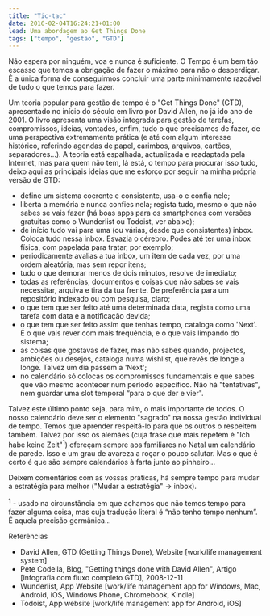 ```yaml
---
title: "Tic-tac"
date: 2016-02-04T16:24:21+01:00
lead: Uma abordagem ao Get Things Done
tags: ["tempo", "gestão", "GTD"]
---
```

Não espera por ninguém, voa e nunca é suficiente. O Tempo é um bem tão escasso que temos a obrigação de fazer o máximo para não o desperdiçar. É a única forma de conseguirmos concluir uma parte minimamente razoável de tudo o que temos para fazer.

Um teoria popular para gestão de tempo é o "Get Things Done" (GTD), apresentado no início do século em livro por David Allen, no já ido ano de 2001. O livro apresenta uma visão integrada para gestão de tarefas, compromissos, ideias, vontades, enfim, tudo o que precisamos de fazer, de uma perspectiva extremamente prática (e até com algum interesse histórico, referindo agendas de papel, carimbos, arquivos, cartões, separadores…). A teoria está espalhada, actualizada e readaptada pela Internet, mas para quem não tem, lá está, o tempo para procurar isso tudo, deixo aqui as principais ideias que me esforço por seguir na minha própria versão de GTD: 

* define um sistema coerente e consistente,  usa-o e confia nele;
* liberta a memória e nunca confies nela; regista tudo, mesmo o que não sabes se vais fazer (há boas apps para os smartphones com versões gratuitas como o Wunderlist ou Todoist, ver abaixo);
* de início tudo vai para uma (ou várias, desde que consistentes) inbox. Coloca tudo nessa inbox. Esvazia o cérebro. Podes até ter uma inbox física, com papelada para tratar, por exemplo;
* periodicamente avalias a tua inbox, um item de cada vez, por uma ordem aleatória, mas sem repor itens;
* tudo o que demorar menos de dois minutos, resolve de imediato;
* todas as referências, documentos e coisas que não sabes se vais necessitar, arquiva e tira da tua frente. De preferência para um repositório indexado ou com pesquisa, claro;
* o que tem que ser feito até uma determinada data, regista como uma tarefa com data e a notificação devida;
* o que tem que ser feito assim que tenhas tempo, cataloga como 'Next'. É o que vais rever com mais frequência, e o que vais limpando do sistema;
* as coisas que gostavas de fazer, mas não sabes quando, projectos, ambições ou desejos, cataloga numa wishlist, que revês de longe a longe. Talvez um dia passem a 'Next';
* no calendário só colocas os compromissos fundamentais e que sabes que vão mesmo acontecer num período específico. Não há "tentativas", nem guardar uma slot temporal “para o que der e vier".


Talvez este último ponto seja, para mim, o mais importante de todos. O nosso calendário deve ser o elemento "sagrado" na nossa gestão individual de tempo. Temos que aprender respeitá-lo para que os outros o respeitem também. Talvez por isso os alemães (cuja frase que mais repetem é "Ich habe keine Zeit"<sup>1</sup>) ofereçam sempre aos familiares no Natal um calendário de parede. Isso e um grau de avareza a roçar o pouco salutar. Mas o que é certo é que são sempre calendários à farta junto ao pinheiro...

Deixem comentários com as vossas práticas, há sempre tempo para mudar a estratégia para melhor ("Mudar a estratégia" -> inbox).

<sup>1</sup> - usado na circunstância em que achamos que não temos tempo para fazer alguma coisa, mas cuja tradução literal é “não tenho tempo nenhum”. É aquela precisão germânica… 


Referências

* David Allen, GTD (Getting Things Done), Website [work/life management system]
* Pete Codella, Blog, "Getting things done with David Allen", Artigo [infografia com fluxo completo GTD], 2008-12-11
* Wunderlist, App Website [work/life management app for Windows, Mac, Android, iOS, Windows Phone, Chromebook, Kindle]
* Todoist, App website [work/life management app for Android, iOS]

